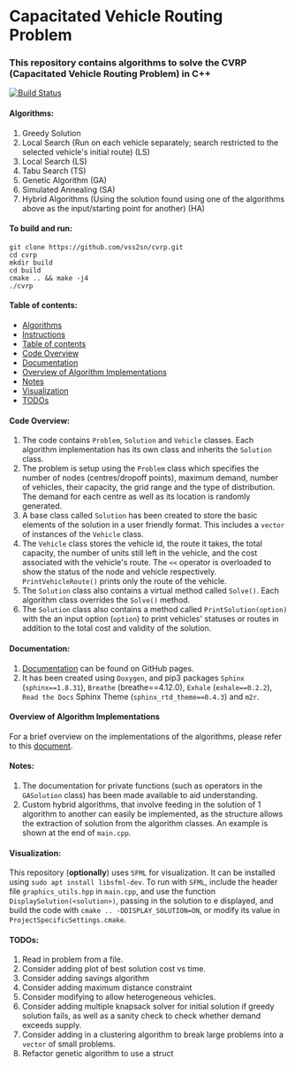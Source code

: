 # Capacitated Vehicle Routing Problem #

### This repository contains algorithms to solve the CVRP (Capacitated Vehicle Routing Problem) in C++ ###

[![Build Status](https://travis-ci.com/vss2sn/cvrp.svg?branch=master)](https://travis-ci.com/vss2sn/cvrp)

<a name="algorithms"></a>
#### Algorithms: ####
1. Greedy Solution
2. Local Search (Run on each vehicle separately; search restricted to the selected vehicle's initial route) (LS)
3. Local Search (LS)
4. Tabu Search (TS)
5. Genetic Algorithm (GA)
6. Simulated Annealing (SA)
7. Hybrid Algorithms (Using the solution found using one of the algorithms above as the input/starting point for another) (HA)

<a name="instructions"></a>
#### To build and run: ####
    git clone https://github.com/vss2sn/cvrp.git  
    cd cvrp
    mkdir build  
    cd build
    cmake .. && make -j4
    ./cvrp  

<a name="toc"></a>
#### Table of contents: ####
- [Algorithms](#algorithms)
- [Instructions](#instructions)
- [Table of contents](#toc)
- [Code Overview](#overview)
- [Documentation](#docs)
- [Overview of Algorithm Implementations](#algorithm_implementations)
- [Notes](#notes)
- [Visualization](#visualization)
- [TODOs](#todos)

<a name="overview"></a>
#### Code Overview: ####
1. The code contains `Problem`, `Solution` and `Vehicle` classes. Each algorithm implementation has its own class and inherits the `Solution` class.
2. The problem is setup using the `Problem` class which specifies the number of nodes (centres/dropoff points), maximum demand, number of vehicles, their capacity, the grid range and the type of distribution. The demand for each centre as well as its location is randomly generated.
3. A base class called `Solution` has been created to store the basic elements of the solution in a user friendly format. This includes a `vector` of instances of the `Vehicle` class.
4. The `Vehicle` class stores the vehicle id, the route it takes, the total capacity, the number of units still left in the vehicle, and the cost associated with the vehicle's route. The `<<` operator is overloaded to show the status of the node and vehicle respectively. `PrintVehicleRoute()` prints only the route of the vehicle.
5. The `Solution` class also contains a virtual method called `Solve()`. Each algorithm class overrides the `Solve()` method.
6. The `Solution` class also contains a method called `PrintSolution(option)` with the an input option (`option`) to print vehicles' statuses or routes in addition to the total cost and validity of the solution.

<a name="docs"></a>
#### Documentation: ####
1. [Documentation](https://vss2sn.github.io/cvrp/) can be found on GitHub pages.
2. It has been created using `Doxygen`, and pip3 packages `Sphinx` (`sphinx==1.8.31`), `Breathe` (breathe==4.12.0), `Exhale` (`exhale==0.2.2`),` Read the Docs` Sphinx Theme (`sphinx_rtd_theme==0.4.3`) and `m2r`.

<a name="algorithm_implementations"></a>
#### Overview of Algorithm Implementations ####
For a brief overview on the implementations of the algorithms, please refer to this [document](https://vss2sn.github.io/cvrp/algorithm_implementations.html).

<a name="notes"></a>
#### Notes: ####
1. The documentation for private functions (such as operators in the `GASolution` class) has been made available to aid understanding.
2. Custom hybrid algorithms, that involve feeding in the solution of 1 algorithm to another can easily be implemented, as the structure allows the extraction of solution from the algorithm classes. An example is shown at the end of `main.cpp`.

<a name="visualization"></a>
#### Visualization: ####
This repository (**optionally**) uses `SFML` for visualization. It can be installed using `sudo apt install libsfml-dev`.
To run with `SFML`, include the header file `graphics_utils.hpp` in `main.cpp`, and use the function `DisplaySolution(<solution>)`, passing in the solution to e displayed, and build the code with `cmake .. -DDISPLAY_SOLUTION=ON`, or modify its value in `ProjectSpecificSettings.cmake`.

<a name="todos"></a>
#### TODOs: ####
1. Read in problem from a file.
2. Consider adding plot of best solution cost vs time.
3. Consider adding savings algorithm
4. Consider adding maximum distance constraint
5. Consider modifying to allow heterogeneous vehicles.
6. Consider adding multiple knapsack solver for initial solution if greedy solution fails, as well as a sanity check to check whether demand exceeds supply.
7. Consider adding in a clustering algorithm to break large problems into a `vector` of small problems.
8. Refactor genetic algorithm to use a struct
